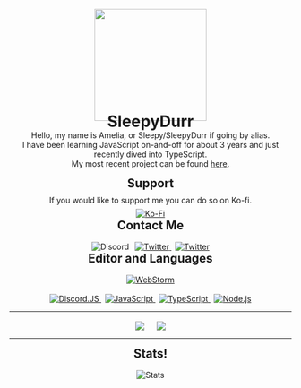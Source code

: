 <br/>
<div style="text-align: center">
    <img width="200" src="https://images.sleepydurr.uk/util/SleepyDurr.gif"/>
    <h1 style='line-height:0.1em; margin: 0;'>SleepyDurr</h1>
    <p>Hello, my name is Amelia, or Sleepy/SleepyDurr if going by alias.<br/>
    I have been learning JavaScript on-and-off for about 3 years and just recently dived into TypeScript.<br/>
    My most recent project can be found <a href="https://github.com/SleepyDurr/SusuTS.git">here</a>.</p>
</div>

<div style="text-align: center">
    <h2 style="margin-top: 0;">Support</h2>
    <p style="line-height: 0.1em">If you would like to support me you can do so on Ko-fi.</p>
    <a href='https://ko-fi.com/Lia'>
		<img src='https://img.shields.io/badge/ko&#8208fi-Lia-ff38b8?logoWidth=30&labelColor=black&style=for-the-badge' alt='Ko-Fi'>
    </a>
</div>

<div style="text-align: center">
    <h2 style="margin-top: 0;padding-top:0">Contact Me</h2>
    <img src='https://img.shields.io/badge/discord-sleepy8096-ff38b8?logoWidth=30&labelColor=black&style=for-the-badge&logo=discord&logoColor=ff38b8' alt='Discord'>
    &thinsp;
    <a href='https://twitter.com/SleepyDurr'>
		<img src='https://img.shields.io/badge/twitter-@SleepyDurr-ff38b8?logoWidth=30&labelColor=black&style=for-the-badge&logo=twitter&logoColor=ff38b8' alt='Twitter'>
    </a>
    &thinsp;
    <a href='https://steamcommunity.com/id/SkirtGoSpin'>
		<img src='https://img.shields.io/badge/steam-SkirtGoSpin-ff38b8?logoWidth=30&labelColor=black&style=for-the-badge&logo=twitter&logoColor=ff38b8' alt='Twitter'>
    </a>
</div>

<div style="text-align: center">
    <h2 style="margin-top: 0;padding-top:0">Editor and Languages</h2>
    <a href='https://www.jetbrains.com/webstorm/'>
		<img src='https://img.shields.io/badge/editor-webstorm-58e4ad?logoWidth=30&labelColor=black&style=for-the-badge&logo=webstorm&logoColor=58e4ad' alt='WebStorm'>
    </a><br/><br/>
    <a href='https://github.com/discordjs/discord.js'>
		<img src='https://img.shields.io/badge/code-Discord.JS-33b5e5?logoWidth=30&labelColor=black&style=for-the-badge&logo=data%3Aimage%2Fpng%3Bbase64%2CiVBORw0KGgoAAAANSUhEUgAAAEAAAABACAIAAAAlC%2BaJAAAJJklEQVR42u2ZBVgj1xaAn7vLZ8%2F94TGsC6wLUNxdgkcgwZkY8YQEd5d1X6Be3GOUursRrKuwkrnvDrOSl3pLtpZ8P37O5PzX5nLnW%2F92cPlKYxOwCdgEbAI2AZvAlw2bgE3AJmATiIyNb23v%2BEAamprlSlV%2BUUl4VJwz2f1LKkBjsgyf4KXRaNo6OiNjEr56Ahavw0eO7thz4CssAF%2FT09NRcYlfUoH%2BwcFsBiubyaLlsksQbm19wyOPDn3giAqJiPkyCnT19lkE%2FMeREB4dd%2Br0GQuHkdExV0%2FvmzFOREV0uCI2UhEfrUyIkSbEwKwPfLug7TvksREn0%2BKGqVFDSaHH4kLlIf4xO3wcnIlbJNBjKYBj70KurKm1cFBVVuN%2FtXMmA2khUJQAFQfUCtdrJf91siwo%2B16%2FpwUFoF4MgTFAVoxyaabClHV24lp%2Bygt5KZURge4kV2sJQGBNPX0H%2F28gabUe3jtwPVCLgEYuaOGCDsF6r9hcwIlIPivIAt1i0CYCjeWgQXRTo4oPZEUoN8dUkLLOSloroL7IprL892%2FhELLEZ%2Fc%2BrVZrHl9QXAp%2F70ikgDkRmBGBaRGYEmxMlNs5E29pE4Z6WOAxJTDIgVYCZsRgQoyOisCQBDwsAQ%2BKwaAQPVlqOsS81pd5qS%2FtfF96DycMjkCrCEBa2totVtWbAnox0ImBVgzmxBtTotsCYnYk0Emw6uc3HfRSdE780tniR5qz72%2FImjvIujAuwLJmBOh48fVH6BsDaQ35AVYZQjjpWTTz%2BNnZWTtnEhTAijDIgEEBq9zQSHEBJwJp5REemBZjDa%2BBhtLnBspCA3eZX9DBhZQe56s9wgZzEjDJG2lMtnMiWFFg5z5fi6nss3s%2FJjDFh20P9LClKzYMyv9uCqTG%2BIK5zeqnhDDgyijf28fzAy8Lx0xZTtiTJwopbq5WnAObo8VVp9OZpwSHR9kTKOgoG0yUgmkBbMgNrQzvAVlxDNYtGtyhfLw956MvDieMVVYhi6aamp42T4lLTHYgUm7o6Tc0DNNMHjpdtD7JwQWq%2BIngCRXsEzh4YFdMdTE%2BdrG3ugBkcnLSPCUhmepIIqMrTNMSzWTMMi1mXn6Tjg8hpDgULMrAkgIsKcG7smtvCv0Dfb5gAXjTnZmZNU%2BJiU9yIpPBWhm6Uogu55mMtMtvZ%2BECfgFe6GoRWOOB90TgvBS8JzG%2BhKRlHLibWwlLXCgeer3ePCUgJNyJQsZKXBWAVQRdLrryTi4uANGMxKHLNLDKhoZgrRysicGaSDvBYOb6ORCIX0APHLg32GIV8vDeiQlcVoALMvAerE%2BwbuTcFggO2bbxViJqTEGX08EKA6wVgjUOWOWBFa7xpcKGmgif3R53VSCXVWAePzExCac1JrChBOsKcEUOLkjWl4W4AA6DtuvqWwnoYjy6mIQaqehKDrrCBqvFYLUEfr6%2BnP9wf0Ji8s5%2FOxLuhsChI0fN49s7u7C9EJnSfUHWcF5W%2BZ5Usiblviv7j5kAJDjSp3eY%2FuhTbMNztFdfzTz%2FVtp1Yxa6TEdXWOhKPrqSa1pm6seTQsO9rDsH%2FAJDLSZANj0X242SKNSVyrSV6rTlyrRlNfXdagsByH8J5P3MKNopfumQkjekkIxJ62aFXfO8o09yTz7DOfUccvxppOMxvi8jylo9AG9hp8%2BcxcOGR0bP9vc%2F%2BugQwdUTF0iDApvVYwLvWAqYLWKE7bEBqc0FUAN5RMl5pAIZUiHjFWXT6tIZdcmsunRatS8rYusF4KlER1c3DDjX3x8UGvk3b48%2F%2BXr%2Fw8MN%2BysusFxNvSlQSX2nBhf4CCh7d0SVZ5YMSLkPKrgPKzGNMXXZpBqaFA0rnb3u2TIBuFeDt6r7H3gA%2FnVg8D5nL%2B%2BfcSK%2B1U7FaEv9NT3gX44EOyIlY7E2banqJm%2Ff6oGPw8HVLYgVDzU4D1VwHt7sjRE1NAkuTfmMAv0DgzmMPAg9l13K4cGjoZGR0dt%2FjY5P%2BnlRKCzdnN8n7f8viZL9ek3WO7WZi7UZxpqMtz6mBywg79lecFbBeUjFfVCJmTyqyuoq2%2FpTCY1GY%2Bfh8e3WVAuBH1bE27t7MJ6tznm5Nuf1puzXOzOePfQffFv2idmbos5qXmR2PJ1%2FcKL45LmCY%2B1bLzA9PfMPT3dYsQXfq0ki7ghh9F0uOrbBPXVDdBogvcZPu024596crDqUWm2iqq%2Bmqy%2BmVbxrjZO5Lgei6%2FdV8RYCcFB5BRekVl3PaQKFnYBzCGTKp29ff5tfUgp%2F0J7o%2BdECu6P5zCaQXQ%2FSqk1p6mvxwuc%2F%2BdloAjwzhMVt0gm5%2FU1jc6tSVVlYgsAYtx1%2Bu6J5B9Lq%2F%2Bjr%2Fe3mlDvNX534j22eKaWn6Krn01UraTXX6c3AN7UKvzjJJwDpXS0%2FDtiNr2zzp37ovwEurmnyZ9htILcF0BpARi0awOjfstPpnVFImupldruJ3Q4g%2FumNf%2FPx%2FHVOwM%2BKQ39L9f23p1c4rbWwYhrCqjDkqF6hVqw6eezDVhiKD7PuFd4RAOEfxT6nSaZ3hLHsiGabH0eC2564ZJEhvx3gAvQmzMH9QPqWCZC8AxsVb3crjL3ypSOyxWPSdzoLJksjxNlBhZwYeX3ZVK34MYV0RiifKFOOFVZMBaep8UT%2FrJ68NlDUBUr7sHGFU9YHirqvZaqfS%2BJPU3naYsVbFeqLDcrVdrmxR%2FL2IdEbR4WvleSc3uLnA7TAQh3yhAF52gId8uQsMj%2BJzI3wRu4XPHhaeFZV0GTv4nZrYLgFME4zG0zsVlDUAUo7UGHzDXXNeqfi%2FBnhu0OclzXIswbkST3ncR1nQYvDnT%2BdN0gkbdtiAUheSJmmbMGAPGUog6U%2FM488gzvokad0yMIsoh3jTHXlHSJTvC3PEvckH2UNTWCRzy2UPb%2BAPDuPpT%2BNXQp5AuZqkQUNdx6WruEaOjL7SCQvaz2h8d8eeYw%2BsPnGmAMOrjFZokOiJI632t4COydyqj%2F9CO3MrVycJ2H1Gs78HGLQcPVHmGfiD2TAKWH1R0y%2BPuFwAtSndrWlH66ndgtj1MkHaC7Eez5JrrvrrmRfGi9KUZ3c2pzWXZ3aUh6nzAjI9fbYb3vIZxOwCdgEbAI2AZuATcAmYBP4cvM%2FZmGFzIm8XG0AAAAASUVORK5CYII%3D' alt='Discord.JS'>
    </a>
    &thinsp;
    <a href='https://developer.mozilla.org/en-US/docs/Web/JavaScript'>
		<img src='https://img.shields.io/badge/code-javascript-F7DF1E?logo=javascript&logoWidth=30&labelColor=black&style=for-the-badge' alt='JavaScript'>
    </a>
    &thinsp;
    <a href='https://www.typescriptlang.org/'>
		<img src='https://img.shields.io/badge/code-typescript-007ACC?logoWidth=30&labelColor=black&style=for-the-badge&logo=typescript' alt='TypeScript'>
    </a>
    &thinsp;
    <a href='https://nodejs.org/en/'>
		<img src='https://img.shields.io/badge/code-node.js-339933?logo=node.js&logoWidth=30&labelColor=black&style=for-the-badge' alt='Node.js'>
    </a> <br/>
</div>

---

<div style="text-align: center">
    <a>
        <img align="center" src="https://riday-ghstats.vercel.app/api/top-langs/?username=SleepyDurr&theme=onedark" />
    </a>
    &emsp;
    <a href="https://github.com/anuraghazra/convoychat">
        <img align="center" src="https://riday-ghstats.vercel.app/api?username=SleepyDurr&hide=prs,issues&show_icons=true&theme=onedark" />
    </a>
</div>

---

<div style="text-align: center">
    <h2 style="margin-top: 0;padding-top:0">Stats!</h2>
    <img src="https://metrics.lecoq.io/SleepyDurr?base.repositories=0&languages=1&isocalendar=1&followup=1" alt="Stats">
</div>
